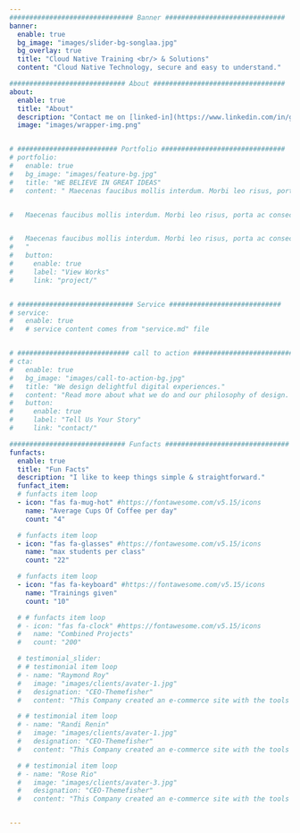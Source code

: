 ```yaml
---
############################### Banner ##############################
banner:
  enable: true
  bg_image: "images/slider-bg-songlaa.jpg"
  bg_overlay: true
  title: "Cloud Native Training <br/> & Solutions"
  content: "Cloud Native Technology, secure and easy to understand."

############################# About #################################
about:
  enable: true
  title: "About"
  description: "Contact me on [linked-in](https://www.linkedin.com/in/gabriel-graf-6b6446319) to discuss if you have training needs for Kubernetes, Kubernetes Security, Cilium & other Cloud Native Technologies."
  image: "images/wrapper-img.png"


# ######################### Portfolio ###############################
# portfolio:
#   enable: true
#   bg_image: "images/feature-bg.jpg"
#   title: "WE BELIEVE IN GREAT IDEAS"
#   content: " Maecenas faucibus mollis interdum. Morbi leo risus, porta ac consectetur ac, vestibulum at eros. Fusce dapibus, tellus ac cursus commodo, tortor mauris condimentum nibh, ut fermentum massa justo sit amet risus.


#   Maecenas faucibus mollis interdum. Morbi leo risus, porta ac consectetur ac, vestibulum at eros. Fusce dapibus, tellus ac cursus commodo, tortor mauris condimentum nibh, ut fermentum massa justo sit amet risus.


#   Maecenas faucibus mollis interdum. Morbi leo risus, porta ac consectetur ac, vestibulum at eros. Fusce dapibus, tellus ac cursus commodo, tortor mauris condimentum nibh, ut fermentum massa justo sit amet risus.
#   "
#   button:
#     enable: true
#     label: "View Works"
#     link: "project/"


# ############################# Service ############################
# service:
#   enable: true
#   # service content comes from "service.md" file


# ############################ call to action ###########################
# cta:
#   enable: true
#   bg_image: "images/call-to-action-bg.jpg"
#   title: "We design delightful digital experiences."
#   content: "Read more about what we do and our philosophy of design. Judge for yourself The work and results <br> we’ve achieved for other clients, and meet our highly experienced Team who just love to design."
#   button:
#     enable: true
#     label: "Tell Us Your Story"
#     link: "contact/"

############################# Funfacts ###############################
funfacts:
  enable: true
  title: "Fun Facts"
  description: "I like to keep things simple & straightforward."
  funfact_item:
  # funfacts item loop
  - icon: "fas fa-mug-hot" #https://fontawesome.com/v5.15/icons
    name: "Average Cups Of Coffee per day"
    count: "4"

  # funfacts item loop
  - icon: "fas fa-glasses" #https://fontawesome.com/v5.15/icons
    name: "max students per class"
    count: "22"

  # funfacts item loop
  - icon: "fas fa-keyboard" #https://fontawesome.com/v5.15/icons
    name: "Trainings given"
    count: "10"

  # # funfacts item loop
  # - icon: "fas fa-clock" #https://fontawesome.com/v5.15/icons
  #   name: "Combined Projects"
  #   count: "200"

  # testimonial_slider:
  # # testimonial item loop
  # - name: "Raymond Roy"
  #   image: "images/clients/avater-1.jpg"
  #   designation: "CEO-Themefisher"
  #   content: "This Company created an e-commerce site with the tools to make our business a success, with innovative ideas we feel that our site has unique elements that make us stand out from the crowd."

  # # testimonial item loop
  # - name: "Randi Renin"
  #   image: "images/clients/avater-1.jpg"
  #   designation: "CEO-Themefisher"
  #   content: "This Company created an e-commerce site with the tools to make our business a success, with innovative ideas we feel that our site has unique elements that make us stand out from the crowd."

  # # testimonial item loop
  # - name: "Rose Rio"
  #   image: "images/clients/avater-3.jpg"
  #   designation: "CEO-Themefisher"
  #   content: "This Company created an e-commerce site with the tools to make our business a success, with innovative ideas we feel that our site has unique elements that make us stand out from the crowd."


---
```

